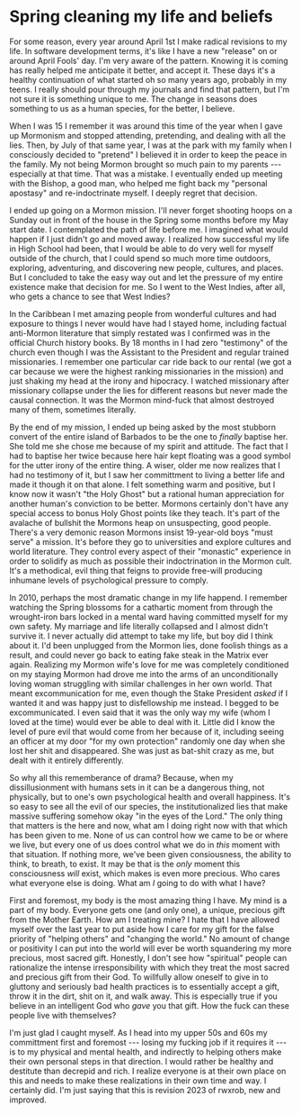 # Spring cleaning my life and beliefs

For some reason, every year around April 1st I make radical revisions to my life. In software development terms, it's like I have a new "release" on or around April Fools' day. I'm very aware of the pattern. Knowing it is coming has really helped me anticipate it better, and accept it. These days it's a healthy continuation of what started oh so many years ago, probably in my teens. I really should pour through my journals and find that pattern, but I'm not sure it is something unique to me. The change in seasons does something to us as a human species, for the better, I believe.

When I was 15 I remember it was around this time of the year when I gave up Mormonism and stopped attending, pretending, and dealing with all the lies. Then, by July of that same year, I was at the park with my family when I consciously decided to "pretend" I believed it in order to keep the peace in the family. My not being Mormon brought so much pain to my parents --- especially at that time. That was a mistake. I eventually ended up meeting with the Bishop, a good man, who helped me fight back my "personal apostasy" and re-indoctrinate myself. I deeply regret that decision.

I ended up going on a Mormon mission. I'll never forget shooting hoops on a Sunday out in front of the house in the Spring some months before my May start date. I contemplated the path of life before me. I imagined what would happen if I just didn't go and moved away. I realized how successful my life in High School had been, that I would be able to do very well for myself outside of the church, that I could spend so much more time outdoors, exploring, adventuring, and discovering new people, cultures, and places. But I concluded to take the easy way out and let the pressure of my entire existence make that decision for me. So I went to the West Indies, after all, who gets a chance to see that West Indies?

In the Caribbean I met amazing people from wonderful cultures and had exposure to things I never would have had I stayed home, including factual anti-Mormon literature that simply restated was I confirmed was in the official Church history books. By 18 months in I had zero "testimony" of the church even though I was the Assistant to the President and regular trained missionaries. I remember one particular car ride back to our rental (we got a car because we were the highest ranking missionaries in the mission) and just shaking my head at the irony and hipocracy. I watched missionary after missionary collapse under the lies for different reasons but never made the causal connection. It was the Mormon mind-fuck that almost destroyed many of them, sometimes literally.

By the end of my mission, I ended up being asked by the most stubborn convert of the entire island of Barbados to be the one to *finally* baptise her. She told me she chose me because of my spirit and attitude. The fact that I had to baptise her twice because here hair kept floating was a good symbol for the utter irony of the entire thing. A wiser, older me now realizes that I had no testimony of it, but I saw her committment to living a better life and made it though it on that alone. I felt something warm and positive, but I know now it wasn't "the Holy Ghost" but a rational human appreciation for another human's conviction to be better. Mormons certainly don't have any special access to bonus Holy Ghost points like they teach. It's part of the avalache of bullshit the Mormons heap on unsuspecting, good people. There's a very demonic reason Mormons insist 19-year-old boys "must serve" a mission. It's before they go to universities and explore cultures and world literature. They control every aspect of their "monastic" experience in order to solidify as much as possible their indoctrination in the Mormon cult. It's a methodical, evil thing that feigns to provide free-will producing inhumane levels of psychological pressure to comply.

In 2010, perhaps the most dramatic change in my life happend. I remember watching the Spring blossoms for a cathartic moment from through the wrought-iron bars locked in a mental ward having committed myself for my own safety. My marriage and life literally collapsed and I almost didn't survive it. I never actually did attempt to take my life, but boy did I think about it. I'd been unplugged from the Mormon lies, done foolish things as a result, and could never go back to eating fake steak in the Matrix ever again. Realizing my Mormon wife's love for me was completely conditioned on my staying Mormon had drove me into the arms of an unconditionally loving woman struggling with similar challenges in her own world. That meant excommunication for me, even though the Stake President *asked* if I wanted it and was happy just to disfellowship me instead. I begged to be excommunicated. I even said that it was the only way my wife (whom I loved at the time) would ever be able to deal with it. Little did I know the level of pure evil that would come from her because of it, including seeing an officer at my door "for my own protection" randomly one day when she lost her shit and disappeared. She was just as bat-shit crazy as me, but dealt with it entirely differently.

So why all this rememberance of drama? Because, when my dissillusionment with humans sets in it can be a dangerous thing, not physically, but to one's own psychological health and overall happiness. It's so easy to see all the evil of our species, the institutionalized lies that make massive suffering somehow okay "in the eyes of the Lord." The only thing that matters is the here and now, what am I doing right now with that which has been given to me. None of us can control how we came to be or where we live, but every one of us does control what we do in *this* moment with that situation. If nothing more, we've been given consiousness, the ability to think, to breath, to exist. It may be that is the *only* moment this consciousness *will* exist, which makes is even more precious. Who cares what everyone else is doing. What am *I* going to do with what I have?

First and foremost, my body is the most amazing thing I have. My mind is a part of my body. Everyone gets one (and only one), a unique, precious gift from the Mother Earth. How am I treating mine? I hate that I have allowed myself over the last year to put aside how I care for my gift for the false priority of "helping others" and "changing the world." No amount of change or positivity I can put into the world will ever be worth squandering my more precious, most sacred gift. Honestly, I don't see how "spiritual" people can rationalize the intense irresponsibility with which they treat the most sacred and precious gift from their God. To willfully allow oneself to give in to gluttony and seriously bad health practices is to essentially accept a gift, throw it in the dirt, shit on it, and walk away. This is especially true if you believe in an intelligent God who *gave* you that gift. How the fuck can these people live with themselves?

I'm just glad I caught myself. As I head into my upper 50s and 60s my committment first and foremost --- losing my fucking job if it requires it --- is to my physical and mental health, and indirectly to helping others make their own personal steps in that direction. I would rather be healthy and destitute than decrepid and rich. I realize everyone is at their own place on this and needs to make these realizations in their own time and way. I certainly did. I'm just saying that this is revision 2023 of rwxrob, new and improved.
